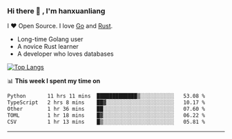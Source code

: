 ### Hi there 👋 , I'm hanxuanliang

<!--
**hanxuanliang/hanxuanliang** is a ✨ _special_ ✨ repository because its `README.md` (this file) appears on your GitHub profile.

Here are some ideas to get you started:

- 🔭 I’m currently working on ...
- 🌱 I’m currently learning ...
- 👯 I’m looking to collaborate on ...
- 🤔 I’m looking for help with ...
- 💬 Ask me about ...
- 📫 How to reach me: ...
- 😄 Pronouns: ...
- ⚡ Fun fact: ...
-->
I ❤ Open Source. I love [Go](https://golang.org) and [Rust](https://www.rust-lang.org/zh-CN/).

* Long-time Golang user
* A novice Rust learner
* A developer who loves databases

[![Top Langs](https://github-readme-stats.vercel.app/api?username=hanxuanliang&show_icons=true&count_private=true&line_height=40)](https://github.com/anuraghazra/github-readme-stats)

📊 **This week I spent my time on**
<!--START_SECTION:waka-->

```txt
Python       11 hrs 11 mins  █████████████▒░░░░░░░░░░░   53.08 %
TypeScript   2 hrs 8 mins    ██▓░░░░░░░░░░░░░░░░░░░░░░   10.17 %
Other        1 hr 36 mins    ██░░░░░░░░░░░░░░░░░░░░░░░   07.60 %
TOML         1 hr 18 mins    █▓░░░░░░░░░░░░░░░░░░░░░░░   06.22 %
CSV          1 hr 13 mins    █▒░░░░░░░░░░░░░░░░░░░░░░░   05.81 %
```

<!--END_SECTION:waka-->

***
